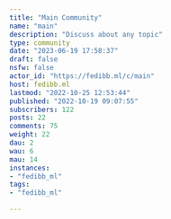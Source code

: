 ```yaml
---
title: "Main Community" 
name: "main"
description: "Discuss about any topic"
type: community
date: "2023-06-19 17:58:37"
draft: false
nsfw: false
actor_id: "https://fedibb.ml/c/main"
host: fedibb.ml
lastmod: "2022-10-25 12:53:44"
published: "2022-10-19 09:07:55"
subscribers: 122
posts: 22
comments: 75
weight: 22
dau: 2
wau: 6
mau: 14
instances:
- "fedibb_ml"
tags: 
- "fedibb_ml"

---
```

